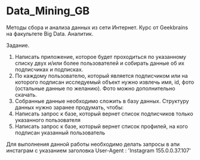 # Data_Mining_GB
Методы сбора и анализа данных из сети Интернет. Курс от Geekbrains на факультете Big Data. Аналитик.

Задание.
1) Написать приложение, которое будет проходиться по указанному списку двух и/или более пользователей и собирать данные об их подписчиках и подписках.
2) По каждому пользователю, который является подписчиком или на которого подписан исследуемый объект нужно извлечь имя, id, фото (остальные данные по
желанию). Фото можно дополнительно скачать.
4) Собранные данные необходимо сложить в базу данных. Структуру данных нужно заранее продумать, чтобы:
5) Написать запрос к базе, который вернет список подписчиков только указанного пользователя
6) Написать запрос к базе, который вернет список профилей, на кого подписан указанный пользователь

Для выполнения данной работы необходимо делать запросы в апи инстаграм с указанием заголовка User-Agent : 'Instagram 155.0.0.37.107'
